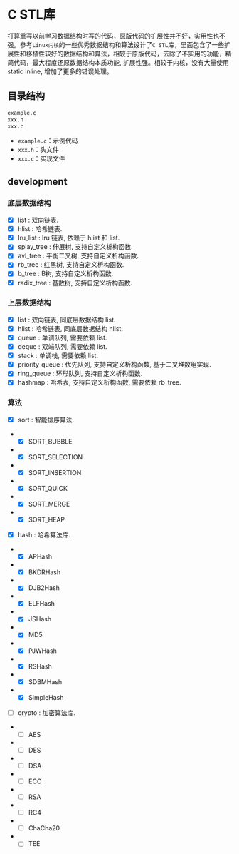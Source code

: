 # C STL库

打算重写以前学习数据结构时写的代码，原版代码的扩展性并不好，实用性也不强。参考`Linux内核`的一些优秀数据结构和算法设计了`C STL`库，里面包含了一些扩展性和移植性较好的数据结构和算法，相较于原版代码，去除了不实用的功能，精简代码，最大程度还原数据结构本质功能, 扩展性强。相较于内核，没有大量使用static inline, 增加了更多的错误处理。

## 目录结构

```sh
example.c
xxx.h
xxx.c
```

- `example.c`：示例代码
- `xxx.h`：头文件
- `xxx.c`：实现文件

## development

### 底层数据结构

- [x] list : 双向链表.
- [x] hlist : 哈希链表.
- [x] lru_list : lru 链表, 依赖于 hlist 和 list.
- [x] splay_tree : 伸展树, 支持自定义析构函数.
- [x] avl_tree : 平衡二叉树, 支持自定义析构函数.
- [x] rb_tree : 红黑树, 支持自定义析构函数.
- [x] b_tree : B树, 支持自定义析构函数.
- [x] radix_tree : 基数树, 支持自定义析构函数.

### 上层数据结构

- [x] list : 双向链表, 同底层数据结构 list.
- [x] hlist : 哈希链表, 同底层数据结构 hlist.
- [x] queue : 单调队列, 需要依赖 list.
- [x] deque : 双端队列, 需要依赖 list.
- [x] stack : 单调栈, 需要依赖 list.
- [x] priority_queue : 优先队列, 支持自定义析构函数, 基于二叉堆数组实现.
- [x] ring_queue : 环形队列, 支持自定义析构函数.
- [x] hashmap : 哈希表, 支持自定义析构函数, 需要依赖 rb_tree.

### 算法

- [x] sort : 智能排序算法.
- - [x] SORT_BUBBLE
- - [x] SORT_SELECTION
- - [x] SORT_INSERTION
- - [x] SORT_QUICK
- - [x] SORT_MERGE
- - [x] SORT_HEAP
- [x] hash : 哈希算法库.
- - [x] APHash
- - [x] BKDRHash
- - [x] DJB2Hash
- - [x] ELFHash
- - [x] JSHash
- - [x] MD5
- - [x] PJWHash
- - [x] RSHash
- - [x] SDBMHash
- - [x] SimpleHash
- [ ] crypto : 加密算法库.
- - [ ] AES
- - [ ] DES
- - [ ] DSA
- - [ ] ECC
- - [ ] RSA
- - [ ] RC4
- - [ ] ChaCha20
- - [ ] TEE
